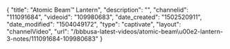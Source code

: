 {
    "title": "Atomic Beam&trade; Lantern",
    "description": "",
    "channelid": "111091684",
    "videoid": "109980683",
    "date_created": "1502520911",
    "date_modified": "1504049172",
    "type": "captivate",
    "layout": "channelVideo",
    "url": "\/bbbusa-latest-videos\/atomic-beam\u00e2-lantern-3-notes\/111091684-109980683"
}